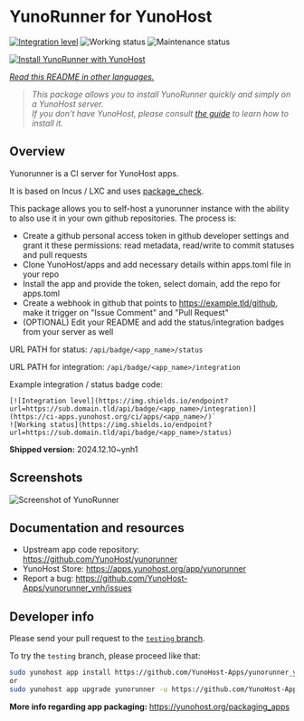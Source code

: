 <!--
N.B.: This README was automatically generated by <https://github.com/YunoHost/apps/tree/master/tools/readme_generator>
It shall NOT be edited by hand.
-->

# YunoRunner for YunoHost

[![Integration level](https://apps.yunohost.org/badge/integration/yunorunner)](https://ci-apps.yunohost.org/ci/apps/yunorunner/)
![Working status](https://apps.yunohost.org/badge/state/yunorunner)
![Maintenance status](https://apps.yunohost.org/badge/maintained/yunorunner)

[![Install YunoRunner with YunoHost](https://install-app.yunohost.org/install-with-yunohost.svg)](https://install-app.yunohost.org/?app=yunorunner)

*[Read this README in other languages.](./ALL_README.md)*

> *This package allows you to install YunoRunner quickly and simply on a YunoHost server.*  
> *If you don't have YunoHost, please consult [the guide](https://yunohost.org/install) to learn how to install it.*

## Overview

Yunorunner is a CI server for YunoHost apps.

It is based on Incus / LXC and uses [package_check](https://github.com/YunoHost/package_check).

This package allows you to self-host a yunorunner instance with the ability to also use it in your own github repositories. The process is:
- Create a github personal access token in github developer settings and grant it these permissions: read metadata, read/write to commit statuses and pull requests
- Clone YunoHost/apps and add necessary details within apps.toml file in your repo
- Install the app and provide the token, select domain, add the repo for apps.toml
- Create a webhook in github that points to https://example.tld/github, make it trigger on "Issue Comment" and "Pull Request"
- (OPTIONAL) Edit your README and add the status/integration badges from your server as well

URL PATH for status: `/api/badge/<app_name>/status`

URL PATH for integration: `/api/badge/<app_name>/integration`

Example integration / status badge code: 
```
[![Integration level](https://img.shields.io/endpoint?url=https://sub.domain.tld/api/badge/<app_name>/integration)](https://ci-apps.yunohost.org/ci/apps/<app_name>/)`
![Working status](https://img.shields.io/endpoint?url=https://sub.domain.tld/api/badge/<app_name>/status)
```

**Shipped version:** 2024.12.10~ynh1

## Screenshots

![Screenshot of YunoRunner](./doc/screenshots/screenshot.png)

## Documentation and resources

- Upstream app code repository: <https://github.com/YunoHost/yunorunner>
- YunoHost Store: <https://apps.yunohost.org/app/yunorunner>
- Report a bug: <https://github.com/YunoHost-Apps/yunorunner_ynh/issues>

## Developer info

Please send your pull request to the [`testing` branch](https://github.com/YunoHost-Apps/yunorunner_ynh/tree/testing).

To try the `testing` branch, please proceed like that:

```bash
sudo yunohost app install https://github.com/YunoHost-Apps/yunorunner_ynh/tree/testing --debug
or
sudo yunohost app upgrade yunorunner -u https://github.com/YunoHost-Apps/yunorunner_ynh/tree/testing --debug
```

**More info regarding app packaging:** <https://yunohost.org/packaging_apps>
